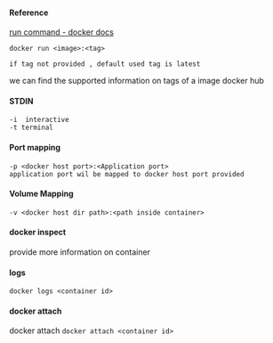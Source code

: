#### Reference
[run command - docker docs](https://docs.docker.com/engine/reference/commandline/run/)


```
docker run <image>:<tag>

if tag not provided , default used tag is latest
```

we can find the supported information on tags of a image docker hub
#### STDIN
```
-i  interactive
-t terminal
```

#### Port mapping
```
-p <docker host port>:<Application port>
application port wil be mapped to docker host port provided
``` 

#### Volume Mapping
``` 
-v <docker host dir path>:<path inside container>
```

#### docker inspect

provide more information on container

#### logs

```docker logs <container id>```
#### docker attach
docker attach 
``` docker attach <container id> ```